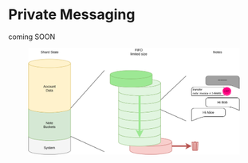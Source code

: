 # Private Messaging

coming SOON

<figure><img src="../.gitbook/assets/incognitee-docs-messaging.drawio.svg" alt=""><figcaption></figcaption></figure>
